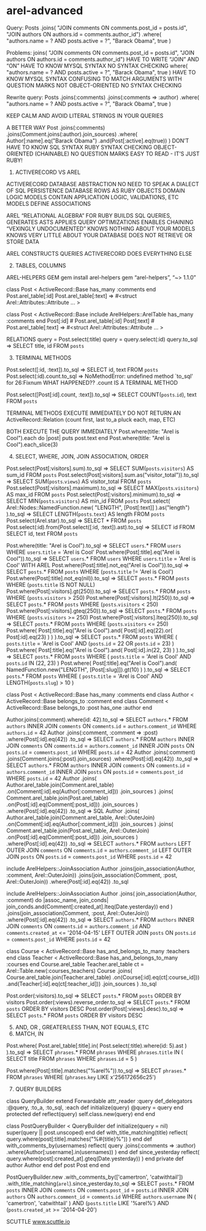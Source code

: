 arel-advanced
=============

Query:
Posts .joins( "JOIN comments ON comments.post_id = posts.id", "JOIN authors ON authors.id = comments.author_id") .where( "authors.name = ? AND posts.active = ?", "Barack Obama", true )

Problems:
joins( "JOIN comments ON comments.post_id = posts.id", "JOIN authors ON authors.id = comments.author_id")
  HAVE TO WRITE “JOIN” AND “ON”
  HAVE TO KNOW MYSQL SYNTAX
  NO SYNTAX CHECKING
where( "authors.name = ? AND posts.active = ?", "Barack Obama", true )
  HAVE TO KNOW MYSQL SYNTAX
  CONFUSING TO MATCH ARGUMENTS WITH QUESTION MARKS
  NOT OBJECT-ORIENTED
  NO SYNTAX CHECKING

Rewrite query:
Posts .joins(:comments) .joins(:comments => :author) .where( "authors.name = ? AND posts.active = ?", "Barack Obama", true )

KEEP CALM AND AVOID LITERAL STRINGS IN YOUR QUERIES

A BETTER WAY
Post .joins(:comments) .joins(Comment.joins(:author).join_sources) .where( Author[:name].eq("Barack Obama") .and(Post[:active].eq(true)) )
  DON’T HAVE TO KNOW SQL SYNTAX
  RUBY SYNTAX CHECKING
  OBJECT-ORIENTED (CHAINABLE)
  NO QUESTION MARKS
  EASY TO READ - IT’S JUST RUBY!

1) ACTIVERECORD VS AREL

ACTIVERECORD
  DATABASE ABSTRACTION
    NO NEED TO SPEAK A DIALECT OF SQL
  PERSISTENCE
    DATABASE ROWS AS RUBY OBJECTS
  DOMAIN LOGIC
    MODELS CONTAIN APPLICATION LOGIC, VALIDATIONS, ETC
    MODELS DEFINE ASSOCIATIONS

AREL
  “RELATIONAL ALGEBRA” FOR RUBY
  BUILDS SQL QUERIES, GENERATES ASTS
  APPLIES QUERY OPTIMIZATIONS
  ENABLES CHAINING
  “VEXINGLY UNDOCUMENTED”
  KNOWS NOTHING ABOUT YOUR MODELS
  KNOWS VERY LITTLE ABOUT YOUR DATABASE
  DOES NOT RETRIEVE OR STORE DATA

AREL CONSTRUCTS QUERIES
ACTIVERECORD DOES EVERYTHING ELSE

2) TABLES, COLUMNS

AREL-HELPERS GEM
gem install arel-helpers
gem “arel-helpers”, “~> 1.1.0”

class Post < ActiveRecord::Base has_many :comments end
Post.arel_table[:id]
Post.arel_table[:text]
=> #<struct Arel::Attributes::Attribute ... >

class Post < ActiveRecord::Base include ArelHelpers::ArelTable has_many :comments end
Post[:id] # Post.arel_table[:id]
Post[:text] # Post.arel_table[:text]
=> #<struct Arel::Attributes::Attribute ... >

RELATIONS
query = Post.select(:title)
query = query.select(:id)
query.to_sql
  => SELECT title, id FROM `posts`

3) TERMINAL METHODS

Post.select([:id, :text]).to_sql
  => SELECT id, text FROM `posts`
Post.select(:id).count.to_sql
  => NoMethodError: undefined method `to_sql' for 26:Fixnum
WHAT HAPPENED?? .count IS A TERMINAL METHOD

Post.select([Post[:id].count, :text]).to_sql
  => SELECT COUNT(`posts`.`id`), text FROM `posts`

TERMINAL METHODS
  EXECUTE IMMEDIATELY
  DO NOT RETURN AN ActiveRecord::Relation (count first, last to_a pluck each, map, ETC)

BOTH EXECUTE THE QUERY IMMEDIATELY
  Post.where(title: "Arel is Cool").each do |post| puts post.text end
  Post.where(title: "Arel is Cool").each_slice(3)

4) SELECT, WHERE, JOIN, JOIN ASSOCIATION, ORDER

Post.select(Post[:visitors].sum).to_sql
  => SELECT SUM(`posts`.`visitors`) AS sum_id FROM `posts`
Post.select(Post[:visitors].sum.as("visitor_total")).to_sql
  => SELECT SUM(`posts`.`views`) AS visitor_total FROM `posts`
Post.select(Post[:visitors].maximum).to_sql
  => SELECT MAX(`posts`.`visitors`) AS max_id FROM `posts`
Post.select(Post[:visitors].minimum).to_sql
  => SELECT MIN(`posts`.`visitors`) AS min_id FROM `posts`
Post.select( Arel::Nodes::NamedFunction.new( "LENGTH", [Post[:text]] ).as("length") ).to_sql
  => SELECT LENGTH(`posts`.`text`) AS length FROM `posts`
Post.select(Arel.star).to_sql
  => SELECT * FROM `posts`
Post.select(:id).from(Post.select([:id, :text]).ast).to_sql
  => SELECT id FROM SELECT id, text FROM `posts`

Post.where(title: "Arel is Cool").to_sql
  => SELECT `users`.* FROM `users` WHERE `users`.`title` = 'Arel is Cool'
Post.where(Post[:title].eq("Arel is Cool")).to_sql
  => SELECT `users`.* FROM `users` WHERE `users`.`title` = 'Arel is Cool' WITH AREL
Post.where(Post[:title].not_eq("Arel is Cool")).to_sql
  => SELECT `posts`.* FROM `posts` WHERE (`posts`.`title` != 'Arel is Cool')
Post.where(Post[:title].not_eq(nil)).to_sql
  => SELECT `posts`.* FROM `posts` WHERE (`posts`.`title` IS NOT NULL)
Post.where(Post[:visitors].gt(250)).to_sql
  => SELECT `posts`.* FROM `posts` WHERE (`posts`.`visitors` > 250)
Post.where(Post[:visitors].lt(250)).to_sql
  => SELECT `posts`.* FROM `posts` WHERE (`posts`.`visitors` < 250)
Post.where(Post[:visitors].gteq(250)).to_sql
  => SELECT `posts`.* FROM `posts` WHERE (`posts`.`visitors` >= 250)
Post.where(Post[:visitors].lteq(250)).to_sql
  => SELECT `posts`.* FROM `posts` WHERE (`posts`.`visitors` <= 250)
Post.where( Post[:title].eq("Arel is Cool").and( Post[:id].eq(22).or( Post[:id].eq(23) ) ) ).to_sql
  => SELECT `posts`.* FROM `posts` WHERE ( `posts`.`title` = 'Arel is Cool' AND (`posts`.`id` = 22 OR `posts`.`id` = 23) )
Post.where( Post[:title].eq("Arel is Cool").and( Post[:id].in(22, 23) ) ).to_sql
  => SELECT `posts`.* FROM `posts` WHERE ( `posts`.`title` = 'Arel is Cool' AND `posts`.`id` IN (22, 23) )
Post.where( Post[:title].eq("Arel is Cool").and( NamedFunction.new("LENGTH", [Post[:slug]]).gt(10) ) ).to_sql
  => SELECT `posts`.* FROM `posts` WHERE ( `posts`.`title` = 'Arel is Cool' AND LENGTH(`posts`.`slug`) > 10 )

class Post < ActiveRecord::Base has_many :comments end
class Author < ActiveRecord::Base belongs_to :comment end
class Comment < ActiveRecord::Base belongs_to :post has_one :author end

Author.joins(:comment).where(id: 42).to_sql
  => SELECT `authors`.* FROM `authors` INNER JOIN `comments` ON `comments`.`id` = `authors`.`comment_id` WHERE `authors`.`id` = 42
Author .joins(:comment, :comment => :post) .where(Post[:id].eq(42)) .to_sql
  => SELECT `authors`.* FROM `authors` INNER JOIN `comments` ON `comments`.`id` = `authors`.`comment_id` INNER JOIN `posts` ON `posts`.`id` = `comments`.`post_id` WHERE `posts`.`id` = 42
Author .joins(:comment) .joins(Comment.joins(:post).join_sources) .where(Post[:id].eq(42)) .to_sql
  => SELECT `authors`.* FROM `authors` INNER JOIN `comments` ON `comments`.`id` = `authors`.`comment_id` INNER JOIN `posts` ON `posts`.`id` = `comments`.`post_id` WHERE `posts`.`id` = 42
Author .joins( Author.arel_table.join(Comment.arel_table) .on(Comment[:id].eq(Author[:comment_id])) .join_sources ) .joins( Comment.arel_table.join(Post.arel_table) .on(Post[:id].eq(Comment[:post_id])) .join_sources ) .where(Post[:id].eq(42)) .to_sql
 => SQL
Author .joins( Author.arel_table.join(Comment.arel_table, Arel::OuterJoin) .on(Comment[:id].eq(Author[:comment_id])) .join_sources ) .joins( Comment.arel_table.join(Post.arel_table, Arel::OuterJoin) .on(Post[:id].eq(Comment[:post_id])) .join_sources ) .where(Post[:id].eq(42)) .to_sql
  => SELECT `authors`.* FROM `authors` LEFT OUTER JOIN `comments` ON `comments`.`id` = `authors`.`comment_id` LEFT OUTER JOIN `posts` ON `posts`.`id` = `comments`.`post_id` WHERE `posts`.`id` = 42

include ArelHelpers::JoinAssociation
Author .joins(join_association(Author, :comment, Arel::OuterJoin)) .joins(join_association(Comment, :post, Arel::OuterJoin)) .where(Post[:id].eq(42)) .to_sql

include ArelHelpers::JoinAssociation
Author .joins( join_association(Author, :comment) do |assoc_name, join_conds| join_conds.and(Comment[:created_at].lteq(Date.yesterday)) end ) .joins(join_association(Comment, :post, Arel::OuterJoin)) .where(Post[:id].eq(42)) .to_sql
  => SELECT `authors`.* FROM `authors` INNER JOIN `comments` ON `comments`.`id` = `authors`.`comment_id` AND `comments`.`created_at` <= '2014-04-15' LEFT OUTER JOIN `posts` ON `posts`.`id` = `comments`.`post_id` WHERE `posts`.`id` = 42

class Course < ActiveRecord::Base has_and_belongs_to_many :teachers end
class Teacher < ActiveRecord::Base has_and_belongs_to_many :courses end
Course.arel_table
Teacher.arel_table
ct = Arel::Table.new(:courses_teachers)
Course .joins( Course.arel_table.join(Teacher.arel_table) .on(Course[:id].eq(ct[:course_id])) .and(Teacher[:id].eq(ct[:teacher_id])) .join_sources ) .to_sql

Post.order(:visitors).to_sql
  => SELECT `posts`.* FROM `posts` ORDER BY visitors
Post.order(:views).reverse_order.to_sql
  => SELECT `posts`.* FROM `posts` ORDER BY visitors DESC
Post.order(Post[:views].desc).to_sql
  => SELECT `posts`.* FROM `posts` ORDER BY visitors DESC

5) AND, OR , GREATER/LESS THAN, NOT EQUALS, ETC
6) MATCH, IN

Post.where( Post.arel_table[:title].in( Post.select(:title).where(id: 5).ast ) ).to_sql
  => SELECT `phrases`.* FROM `phrases` WHERE `phrases`.`title` IN ( SELECT title FROM `phrases` WHERE `phrases`.`id` = 5 )

Post.where(Post[:title].matches("%arel%")).to_sql
  => SELECT `phrases`.* FROM `phrases` WHERE (`phrases`.`key` LIKE x'256172656c25')

7) QUERY BUILDERS

class QueryBuilder extend Forwardable attr_reader :query def_delegators :@query, :to_a, :to_sql, :each def initialize(query) @query = query end protected def reflect(query) self.class.new(query) end end

class PostQueryBuilder < QueryBuilder def initialize(query = nil) super(query || post.unscoped) end def with_title_matching(title) reflect( query.where(post[:title].matches("%#{title}%")) ) end def with_comments_by(usernames) reflect( query .joins(:comments => :author) .where(Author[:username].in(usernames)) ) end def since_yesterday reflect( query.where(post[:created_at].gteq(Date.yesterday)) ) end private def author Author end def post Post end end

PostQueryBuilder.new .with_comments_by(['camertron', 'catwithtail']) .with_title_matching(`arel`).since_yesterday.to_sql
  => SELECT `posts`.* FROM `posts` INNER JOIN `comments` ON `comments`.`post_id` = `posts`.`id` INNER JOIN `authors` ON `authors`.`comment_id` = `comments`.`id` WHERE `authors`.`username` IN ( 'camertron', 'catwithtail' ) AND (`posts`.`title` LIKE '%arel%') AND (`posts`.`created_at` >= '2014-04-20')

SCUTTLE www.scuttle.io
